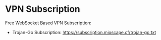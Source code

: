 # VPN Subscription
Free WebSocket Based VPN Subscription:
- Trojan-Go Subscription: https://subscription.mioscape.cf/trojan-go.txt
